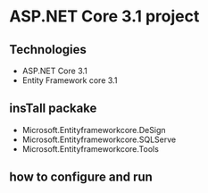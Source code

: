 # ASP.NET Core 3.1 project

## Technologies 
- ASP.NET Core 3.1
- Entity Framework core 3.1
## insTall packake
- Microsoft.Entityframeworkcore.DeSign
- Microsoft.Entityframeworkcore.SQLServe
- Microsoft.Entityframeworkcore.Tools

## how to configure and run